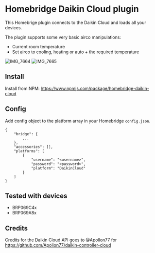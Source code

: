 # Homebridge Daikin Cloud plugin

This Homebrige plugin connects to the Daikin Cloud and loads all your devices.

The plugin supports some very basic airco manipulations:
- Current room temperature
- Set airco to cooling, heating or auto + the required temperature

![IMG_7664](https://user-images.githubusercontent.com/657797/166705724-03255e67-252e-480e-9b4f-5cbc33aa9527.jpeg)
![IMG_7665](https://user-images.githubusercontent.com/657797/166705729-748e878a-dfd6-431a-923d-6287ce012bd8.jpeg)


## Install

Install from NPM: https://www.npmjs.com/package/homebridge-daikin-cloud

## Config

Add config object to the platform array in your Homebridge `config.json`.

```
{
    "bridge": {
        ...
    },
    "accessories": [],
    "platforms": [
        {
            "username": "<username>",
            "password": "<password>",
            "platform": "DaikinCloud"
        }
    ]
}
```

## Tested with devices

- BRP069C4x
- BRP069A8x

## Credits

Credits for the Daikin Cloud API goes to @Apollon77 for https://github.com/Apollon77/daikin-controller-cloud
